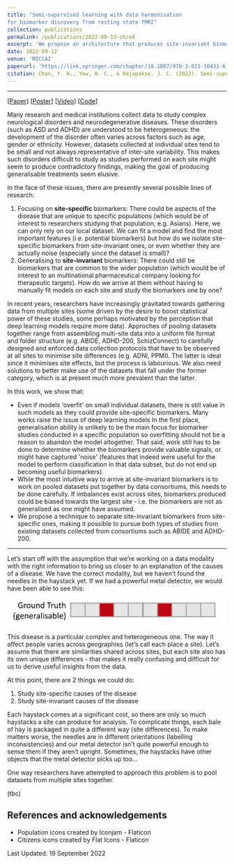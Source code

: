 ```yaml
---
title: "Semi-supervised learning with data harmonisation
for biomarker discovery from resting state fMRI"
collection: publications
permalink: /publications/2022-09-13-shred
excerpt: 'We propose an architecture that produces site-invariant biomarkers, allowing site-specific biomarkers to be distinguished from them. Cohort-specific insights from small datasets can now be created from site-specific biomarkers and insights relevant to the general population are obtained from the site-invariant biomarkers.'
date: 2022-09-12
venue: 'MICCAI'
paperurl: 'https://link.springer.com/chapter/10.1007/978-3-031-16431-6_42'
citation: Chan, Y. H., Yew, W. C., & Rajapakse, J. C. (2022). Semi-supervised Learning with Data Harmonisation for Biomarker Discovery from Resting State fMRI. In International Conference on Medical Image Computing and Computer-Assisted Intervention (pp. 441-451). Springer, Cham.
---
```


---

[[Paper](https://link.springer.com/chapter/10.1007/978-3-031-16431-6_42)]
[[Poster](https://yihao001.github.io/publications/paper1900_poster.pdf)]
[[Video]()]
[[Code](https://github.com/SCSE-Biomedical-Computing-Group/SHRED)]

Many research and medical institutions collect data to study complex neurological disorders and neurodegenerative diseases.
These disorders (such as ASD and ADHD) are understood to be heterogeneous: the development of the disorder often varies across factors such as age, gender or ethnicity. However, datasets collected at individual sites tend to be small and not always representative of inter-site variability. This makes such disorders difficult to study as studies performed on each site might seem to produce contradictory findings, making the goal of producing generalisable treatments seem elusive.

In the face of these issues, there are presently several possible lines of research:

1. Focusing on **site-specific** biomarkers: There could be aspects of the disease that are unique to specific populations (which would be of interest to researchers studying that population, e.g. Asians). Here, we can only rely on our local dataset. We can fit a model and find the most important features (i.e. potential biomarkers) but how do we isolate site-specific biomarkers from site-invariant ones, or even whether they are actually noise (especially since the dataset is small)?
2. Generalising to **site-invariant** biomarkers: There could still be biomarkers that are common to the wider population (which would be of interest to an multinational pharmaceutical company looking for therapeutic targets). How do we arrive at them without having to manually fit models on each site and study the biomarkers one by one?

In recent years, researchers have increasingly gravitated towards gathering data from multiple sites (some driven by the desire to boost statistical power of these studies, some perhaps motivated by the perception that deep learning models require more data). Approches of pooling datasets together range from assembling multi-site data into a uniform file format and folder structure (e.g. ABIDE, ADHD-200, SchizConnect) to carefully designed and enforced data collection protocols that have to be observed at all sites to minimise site differences (e.g. ADNI, PPMI). The latter is ideal since it minimises site effects, but the process is labourious. We also need solutions to better make use of the datasets that fall under the former category, which is at present much more prevalent than the latter.

In this work, we show that:
- Even if models 'overfit' on small individual datasets, there is still value in such models as they could provide site-specific biomarkers. Many works raise the issue of deep learning models  In the first place, generalisation ability is unlikely to be the main focus for biomarker studies conducted in a specific population so overfitting should not be a reason to abandon the model altogether. That said, work still has to be done to determine whether the biomarkers provide valuable signals, or might have captured 'noise' (features that indeed were useful for the model to perform classification in that data subset, but do not end up becoming useful biomarkers).
- While the most intuitive way to arrive at site-invariant biomarkers is to work on pooled datasets put together by data consortiums, this needs to be done carefully. If imbalances exist across sites, biomarkers produced could be biased towards the largest site - i.e. the biomarkers are not as generalised as one might have assumed.
- We propose a technique to separate site-invariant biomarkers from site-specific ones, making it possible to pursue both types of studies from existing datasets collected from consortiums such as ABIDE and ADHD-200.



---

Let’s start off with the assumption that we’re working on a data modality with the right information to bring us closer to an explanation of the causes of a disease. We have the correct modality, but we haven’t found the needles in the haystack yet. If we had a powerful metal detector, we would have been able to see this:

![Each box represents a feature and boxes in red represent potential biomarkers (most important features).](./figures_shred/ground_truth.png)

This disease is a particular complex and heterogeneous one. The way it affect people varies across geographies (let’s call each place a site). Let’s assume that there are similarities shared across sites, but each site also has its own unique differences - that makes it really confusing and difficult for us to derive useful insights from the data.

At this point, there are 2 things we could do:
1. Study site-specific causes of the disease
2. Study site-invariant causes of the disease

Each haystack comes at a significant cost, so there are only so much haystacks a site can produce for analysis. To complicate things, each bale of hay is packaged in quite a different way (site differences). To make matters worse, the needles are in different orientations (labelling inconsistencies) and our metal detector isn’t quite powerful enough to sense them if they aren’t upright. Sometimes, the haystacks have other objects that the metal detector picks up too…

One way researchers have attempted to approach this problem is to pool datasets from multiple sites together.

(tbc)


## References and acknowledgements

- Population icons created by Iconjam - Flaticon
- Citizens icons created by Flat Icons - Flaticon

Last Updated: 19 September 2022